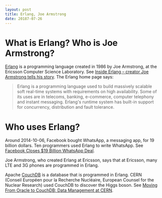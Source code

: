 ```yaml
---
layout: post
title: Erlang, Joe Armstrong
date: 20187-07-26
---
```


# What is Erlang? Who is Joe Armstrong?

[Erlang](https://www.erlang.org/) is a programming language created in 1986 by Joe Armstrong, at the Ericsson Computer Science Laboratory. See [Inside Erlang – creator Joe Armstrong tells his story](https://www.erlang.org/about). The Erlang home page says:

> Erlang is a programming language used to build massively scalable soft real-time systems with requirements on high availability. Some of its uses are in telecoms, banking, e-commerce, computer telephony and instant messaging. Erlang's runtime system has built-in support for concurrency, distribution and fault tolerance.

# Who uses Erlang?

Around 2014-10-06, Facebook bought WhatsApp, a messaging app, for 19 billion dollars. Ten programmers used Erlang to write WhatsApp. See [Facebook Closes $19 Billion WhatsApp Deal](https://www.forbes.com/sites/parmyolson/2014/10/06/facebook-closes-19-billion-whatsapp-deal/#6038ac1d5c66).

Joe Armstrong, who created Erlang at Ericsson, says that at Ericsson, many LTE and 3G phones are programmed in Erlang.

Apache [CouchDB](https://couchdb.apache.org/) is a database that is programmed in Erlang. CERN (Conseil Européen pour la Recherche Nucléaire, European Counsel for the Nuclear Research) used CouchDB to discover the Higgs boson. See [Moving From Oracle to CouchDB: Data Management at CERN](https://developer.ibm.com/dwblog/2013/oracle-couchdb-data-management/).

